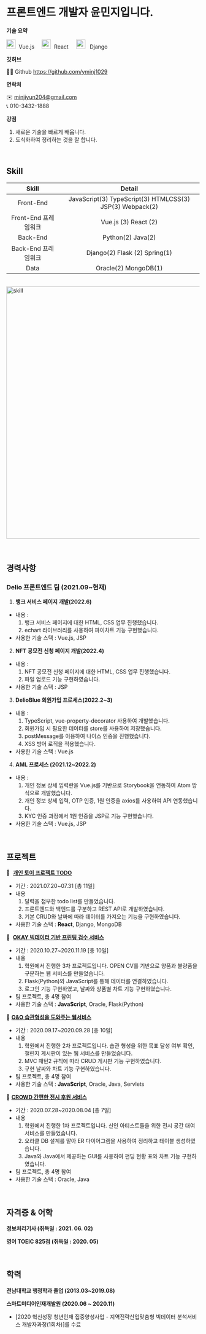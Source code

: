 <br/>

# 프론트엔드 개발자 윤민지입니다.


**기술 요약**

<img width="24" src="https://user-images.githubusercontent.com/68888349/175493858-75c710f2-85b5-4170-81ea-f3f0562dd5c4.png">&nbsp;&nbsp;Vue.js&nbsp;&nbsp;&nbsp;&nbsp;
<img width="24" src="https://user-images.githubusercontent.com/68888349/175493888-4070ffe1-b2dd-4385-9b4a-dd2166591b0b.png">&nbsp;&nbsp;React&nbsp;&nbsp;&nbsp;&nbsp;
<img width="24" src="https://user-images.githubusercontent.com/68888349/175493799-5be20063-209c-4b9b-a09a-64d619a2ae63.png">&nbsp;&nbsp; Django<br/>

**깃허브**

👨‍💻 Github https://github.com/yminj1029

**연락처**

✉️ minjiyun204@gmail.com
<br/> 
📞 010-3432-1888

**강점**
1. 새로운 기술을 빠르게 배웁니다.
2. 도식화하여 정리하는 것을 잘 합니다. 
<br/>

## Skill

|Skill|Detail|
|:---:|:---:|
|Front-End|JavaScript(3) TypeScript(3) HTMLCSS(3) JSP(3) Webpack(2)|
|Front-End 프레임워크|Vue.js (3) React (2)|
|Back-End|Python(2) Java(2)|
|Back-End 프레임워크|Django(2) Flask (2) Spring(1)|
|Data|Oracle(2) MongoDB(1)|

&nbsp;<img width="657" alt="skill" src="https://user-images.githubusercontent.com/68888349/175490325-d4ed10bb-b1b4-4eb1-b982-81800a28725a.png">

<br/>

## 경력사항

### Delio **프론트엔드 팀** (2021.09~현재)


 1. **뱅크 서비스 페이지 개발(2022.6)**

- 내용 :
    1. 뱅크 서비스 페이지에 대한 HTML, CSS 업무 진행했습니다.
    2. echart 라이브러리를 사용하여 파이차트 기능 구현했습니다.
- 사용한 기술 스택 : Vue.js, JSP

2. **NFT 공모전 신청 페이지 개발(2022.4)**

- 내용 :
    1. NFT 공모전 신청 페이지에 대한 HTML, CSS 업무 진행했습니다.
    2. 파일 업로드 기능 구현하였습니다.
- 사용한 기술 스택 : JSP

3. **DelioBlue 회원가입 프로세스(2022.2~3)**

- 내용 :
    1. TypeScript, vue-property-decorator 사용하여 개발했습니다.
    2. 회원가입 시 필요한 데이터를 store를 사용하여 저장했습니다.
    3. postMessage를 이용하여 나이스 인증을 진행했습니다.
    4. XSS 방어 로직을 적용했습니다.
- 사용한 기술 스택 : Vue.js

4. **AML 프로세스 (2021.12~2022.2)**

- 내용 :
    1. 개인 정보 상세 입력란을 Vue.js를 기반으로 Storybook을 연동하여 Atom 방식으로 개발했습니다.
    2. 개인 정보 상세 입력, OTP 인증, 1원 인증을  axios를 사용하여 API 연동했습니다.
    3. KYC 인증 과정에서 1원 인증을 JSP로 기능 구현했습니다.
- 사용한 기술 스택 : Vue.js, JSP

<br/>

## 프로젝트

📕  [**개인 토이 프로젝트 TODO**](https://github.com/yminj1029/todo-app-project)

- 기간 : 2021.07.20~07.31 [총 11일]
- 내용
    1. 달력을 첨부한 todo list를 만들었습니다.
    2. 프론트엔드와 백엔드를 구분하고 REST API로 개발하였습니다. 
    3. 기본 CRUD와 날짜에 따라 데이터를 가져오는 기능을 구현하였습니다.
- 사용한 기술 스택 : **React**, Django, MongoDB

📕  [**OKAY 빅데이터 기반 프린팅 검수 서비스**](https://github.com/yminj1029/Goods)

- 기간 : 2020.10.27~2020.11.19 [총 10일]
- 내용
    1. 학원에서 진행한 3차 프로젝트입니다. OPEN CV를 기반으로 양품과 불량품을 구분하는 웹 서비스를 만들었습니다.
    2. Flask(Python)와 JavaScript를 통해 데이터를 연결하였습니다.
    3. 로그인 기능 구현하였고, 날짜와 상품별 차트 기능 구현하였습니다.
- 팀 프로젝트, 총 4명 참여
- 사용한 기술 스택 : **JavaScript**, Oracle, Flask(Python)

📙 [**O&O 습관형성을 도와주는 웹서비스**](https://github.com/yminj1029/Habit)

- 기간 : 2020.09.17~2020.09.28 [총 10일]
- 내용
    1. 학원에서 진행한 2차 프로젝트입니다. 습관 형성을 위한 목표 달성 여부 확인, 챌린지 게시판이 있는 웹 서비스를 만들었습니다.
    2. MVC 패턴2 규칙에 따라 CRUD 게시판 기능 구현하였습니다.
    3. 구현 날짜와 차트 기능 구현하였습니다.
- 팀 프로젝트, 총 4명 참여
- 사용한 기술 스택 : **JavaScript**, Oracle, Java, Servlets

📘 [**CROWD 간편한 전시 후원 서비스**](https://github.com/hyojeong13/git_project)

- 기간 : 2020.07.28~2020.08.04 [총 7일]
- 내용
    1. 학원에서 진행한 1차 프로젝트입니다. 신인 아티스트들을 위한 전시 공간 대여 서비스를 만들었습니다.
    2. 오라클 DB 설계를 맡아 ER 다이어그램을 사용하여 정리하고 테이블 생성하였습니다.
    3. Java와 Java에서 제공하는 GUI를 사용하여 펀딩 현황 표와 차트 기능 구현하였습니다.
- 팀 프로젝트, 총 4명 참여
- 사용한 기술 스택 : Oracle, Java

<br/>

## 자격증 & 어학

**정보처리기사 (취득일 : 2021. 06. 02)**

**영어 TOEIC 825점 (취득일 : 2020. 05)**

<br/>

## 학력

**전남대학교 행정학과 졸업 (2013.03~2019.08)**

**스마트미디어인재개발원 (2020.06 ~ 2020.11)**

- [2020 혁신성장 청년인재 집중양성사업 - 지역전략산업맞춤형 빅데이터 분석서비스 개발자과정(1회차)]를 수료
